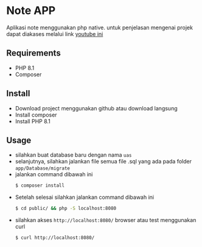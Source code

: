 # Note APP
Aplikasi note menggunakan php native. untuk penjelasan mengenai projek dapat diakases melalui link
[youtube ini](https://youtu.be/_EAM18PkMiU)

## Requirements
- PHP 8.1
- Composer

## Install
- Download project menggunakan github atau download langsung
- Install composer
- Install PHP 8.1

## Usage
- silahkan buat database baru dengan nama `uas`
- selanjutnya, silahkan jalankan file semua file .sql yang ada pada folder `app/Database/migrate`
- jalankan command dibawah ini
    ```bash
    $ composer install
    ```
- Setelah selesai silahkan jalankan command dibawah ini
    ```bash
    $ cd public/ && php -S localhost:8080
    ```
- silahkan akses `http://localhost:8080/` browser atau test menggunakan curl
    ```
    $ curl http://localhost:8080/
    ```